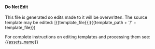 #### Do Not Edit
This file is generated so edits made to it will be overwritten.
The source template may be edited:
[{{template_file}}]({{template_path + '/' + template_file}})

For complete instructions on editing templates and processing them see:
[{{assets_name}}]({{assets_readme}})
